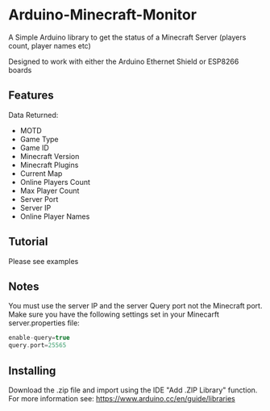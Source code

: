 # Arduino-Minecraft-Monitor

A Simple Arduino library to get the status of a Minecraft Server (players count, player names etc)

Designed to work with either the Arduino Ethernet Shield or ESP8266 boards

## Features

Data Returned: 
* MOTD
* Game Type
* Game ID
* Minecraft Version
* Minecraft Plugins
* Current Map
* Online Players Count
* Max Player Count
* Server Port
* Server IP
* Online Player Names

## Tutorial

Please see examples

## Notes

You must use the server IP and the server Query port not the Minecraft port.
Make sure you have the following settings set in your Minecarft server.properties file:
```cpp
enable-query=true
query.port=25565
```

## Installing

Download the .zip file and import using the IDE "Add .ZIP Library" function.  For more information see: https://www.arduino.cc/en/guide/libraries
